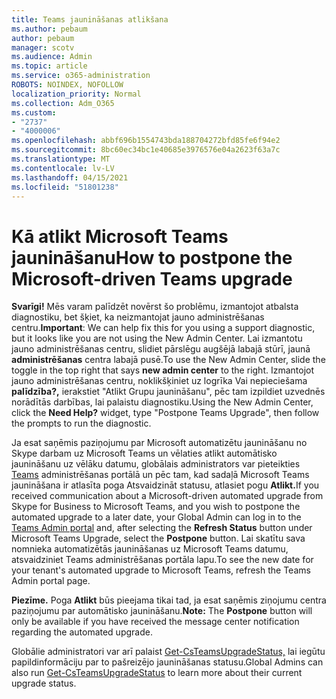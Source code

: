 ```yaml
---
title: Teams jaunināšanas atlikšana
ms.author: pebaum
author: pebaum
manager: scotv
ms.audience: Admin
ms.topic: article
ms.service: o365-administration
ROBOTS: NOINDEX, NOFOLLOW
localization_priority: Normal
ms.collection: Adm_O365
ms.custom:
- "2737"
- "4000006"
ms.openlocfilehash: abbf696b1554743bda188704272bfd85fe6f94e2
ms.sourcegitcommit: 8bc60ec34bc1e40685e3976576e04a2623f63a7c
ms.translationtype: MT
ms.contentlocale: lv-LV
ms.lasthandoff: 04/15/2021
ms.locfileid: "51801238"
---
```

# <a name="how-to-postpone-the-microsoft-driven-teams-upgrade"></a><span data-ttu-id="ad514-102">Kā atlikt Microsoft Teams jaunināšanu</span><span class="sxs-lookup"><span data-stu-id="ad514-102">How to postpone the Microsoft-driven Teams upgrade</span></span>

<span data-ttu-id="ad514-103">**Svarīgi!** Mēs varam palīdzēt novērst šo problēmu, izmantojot atbalsta diagnostiku, bet šķiet, ka neizmantojat jauno administrēšanas centru.</span><span class="sxs-lookup"><span data-stu-id="ad514-103">**Important**: We can help fix this for you using a support diagnostic, but it looks like you are not using the New Admin Center.</span></span> <span data-ttu-id="ad514-104">Lai izmantotu jauno administrēšanas centru, slidiet pārslēgu augšējā labajā stūrī, jaunā **administrēšanas** centra labajā pusē.</span><span class="sxs-lookup"><span data-stu-id="ad514-104">To use the New Admin Center, slide the toggle in the top right that says **new admin center** to the right.</span></span> <span data-ttu-id="ad514-105">Izmantojot jauno administrēšanas centru, noklikšķiniet uz logrīka Vai nepieciešama **palīdzība?,** ierakstiet "Atlikt Grupu jaunināšanu", pēc tam izpildiet uzvednēs norādītās darbības, lai palaistu diagnostiku.</span><span class="sxs-lookup"><span data-stu-id="ad514-105">Using the New Admin Center, click the **Need Help?** widget, type "Postpone Teams Upgrade", then follow the prompts to run the diagnostic.</span></span>

<span data-ttu-id="ad514-106">Ja esat saņēmis paziņojumu par Microsoft automatizētu jaunināšanu no Skype darbam uz Microsoft Teams un vēlaties atlikt automātisko jaunināšanu uz vēlāku datumu,  globālais administrators var pieteikties [Teams](https://admin.teams.microsoft.com/dashboard) administrēšanas portālā un pēc tam, kad sadaļā Microsoft Teams jaunināšana ir atlasīta poga Atsvaidzināt statusu, atlasiet pogu **Atlikt.**</span><span class="sxs-lookup"><span data-stu-id="ad514-106">If you received communication about a Microsoft-driven automated upgrade from Skype for Business to Microsoft Teams, and you wish to postpone the automated upgrade to a later date, your Global Admin can log in to the [Teams Admin portal](https://admin.teams.microsoft.com/dashboard) and, after selecting the **Refresh Status** button under Microsoft Teams Upgrade, select the **Postpone** button.</span></span> <span data-ttu-id="ad514-107">Lai skatītu sava nomnieka automatizētās jaunināšanas uz Microsoft Teams datumu, atsvaidziniet Teams administrēšanas portāla lapu.</span><span class="sxs-lookup"><span data-stu-id="ad514-107">To see the new date for your tenant's automated upgrade to Microsoft Teams, refresh the Teams Admin portal page.</span></span>

<span data-ttu-id="ad514-108">**Piezīme.** Poga **Atlikt** būs pieejama tikai tad, ja esat saņēmis ziņojumu centra paziņojumu par automātisko jaunināšanu.</span><span class="sxs-lookup"><span data-stu-id="ad514-108">**Note:** The **Postpone** button will only be available if you have received the message center notification regarding the automated upgrade.</span></span> 

<span data-ttu-id="ad514-109">Globālie administratori var arī palaist [Get-CsTeamsUpgradeStatus,](https://docs.microsoft.com/powershell/module/skype/get-csteamsupgradestatus?view=skype-ps) lai iegūtu papildinformāciju par to pašreizējo jaunināšanas statusu.</span><span class="sxs-lookup"><span data-stu-id="ad514-109">Global Admins can also run [Get-CsTeamsUpgradeStatus](https://docs.microsoft.com/powershell/module/skype/get-csteamsupgradestatus?view=skype-ps) to learn more about their current upgrade status.</span></span>
